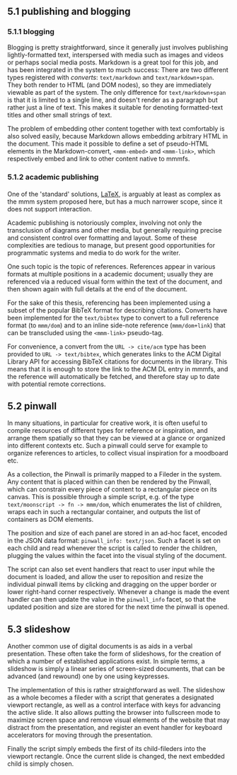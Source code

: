## 5.1 publishing and blogging
### 5.1.1 blogging
Blogging is pretty straightforward, since it generally just involves publishing lightly-formatted text,
interspersed with media such as images and videos or perhaps social media posts.
Markdown is a great tool for this job, and has been integrated in the system to much success:
There are two different types registered with *converts*: `text/markdown` and `text/markdown+span`.
They both render to HTML (and DOM nodes), so they are immediately viewable as part of the system.
The only difference for `text/markdown+span` is that it is limited to a single line,
and doesn't render as a paragraph but rather just a line of text.
This makes it suitable for denoting formatted-text titles and other small strings of text. 

The problem of embedding other content together with text comfortably is also solved easily,
because Markdown allows embedding arbitrary HTML in the document.
This made it possible to define a set of pseudo-HTML elements in the Markdown-convert,
`<mmm-embed>` and `<mmm-link>`, which respectively embed and link to other content native to mmmfs.

### 5.1.2 academic publishing
<div class="sidenote" style="margin-top: 1.25rem">
One of the 'standard' solutions, <a href="https://www.latex-project.org/">LaTeX</a>,
is arguably at least as complex as the mmm system proposed here, but has a much narrower scope,
since it does not support interaction.
</div>

Academic publishing is notoriously complex, involving not only the transclusion of diagrams
and other media, but generally requiring precise and consistent control over formatting and layout.
Some of these complexities are tedious to manage, but present good opportunities for programmatic
systems and media to do work for the writer.

One such topic is the topic of references.
References appear in various formats at multiple positions in a academic document;
usually they are referenced via a reduced visual form within the text of the document,
and then shown again with full details at the end of the document.

For the sake of this thesis, referencing has been implemented using a subset of the popular
BibTeX format for describing citations. Converts have been implemented for the `text/bibtex`
type to convert to a full reference format (to `mmm/dom`) and to an inline side-note reference
(`mmm/dom+link`) that can be transcluded using the `<mmm-link>` pseudo-tag.

For convenience, a convert from the `URL -> cite/acm` type has been provided to `URL -> text/bibtex`,
which generates links to the ACM Digital Library<mmm-embed path="../references/acm-dl" wrap="sidenote"></mmm-embed>
API for accessing BibTeX citations for documents in the library. This means that it is enough to store the link to the
ACM DL entry in mmmfs, and the reference will automatically be fetched, and therefore stay up to date with potential
remote corrections.

## 5.2 pinwall
In many situations, in particular for creative work, it is often useful to compile resources of
different types for reference or inspiration, and arrange them spatially so that they can be viewed
at a glance or organized into different contexts etc.
Such a pinwall could serve for example to organize references to articles,
to collect visual inspiration for a moodboard etc.

As a collection, the Pinwall is primarily mapped to a Fileder in the system.
Any content that is placed within can then be rendered by the Pinwall,
which can constrain every piece of content to a rectangular piece on its canvas.
This is possible through a simple script, e.g. of the type `text/moonscript -> fn -> mmm/dom`,
which enumerates the list of children, wraps each in such a rectangular container,
and outputs the list of containers as DOM elements.

The position and size of each panel are stored in an ad-hoc facet, encoded in the JSON data format:
`pinwall_info: text/json`. Such a facet is set on each child and read whenever the script is called
to render the children, plugging the values within the facet into the visual styling of the document.

The script can also set event handlers that react to user input while the document is loaded,
and allow the user to reposition and resize the individual pinwall items by clicking and dragging
on the upper border or lower right-hand corner respectively.
Whenever a change is made the event handler can then update the value in the `pinwall_info` facet,
so that the updated position and size are stored for the next time the pinwall is opened.

## 5.3 slideshow
Another common use of digital documents is as aids in a verbal presentation.
These often take the form of slideshows, for the creation of which a number of established applications exist.
In simple terms, a slideshow is simply a linear series of screen-sized documents, that can be
advanced (and rewound) one by one using keypresses.

The implementation of this is rather straightforward as well.
The slideshow as a whole becomes a fileder with a script that generates a designated viewport rectangle,
as well as a control interface with keys for advancing the active slide.
It also allows putting the browser into fullscreen mode to maximize screen space and remove  visual elements
of the website that may distract from the presentation, and register an event handler for keyboard accelerators
for moving through the presentation.

Finally the script simply embeds the first of its child-fileders into the viewport rectangle.
Once the current slide is changed, the next embedded child is simply chosen.

<!--
## code documentation
/meta/mmm.dom/:%20text/html+interactive
-->
